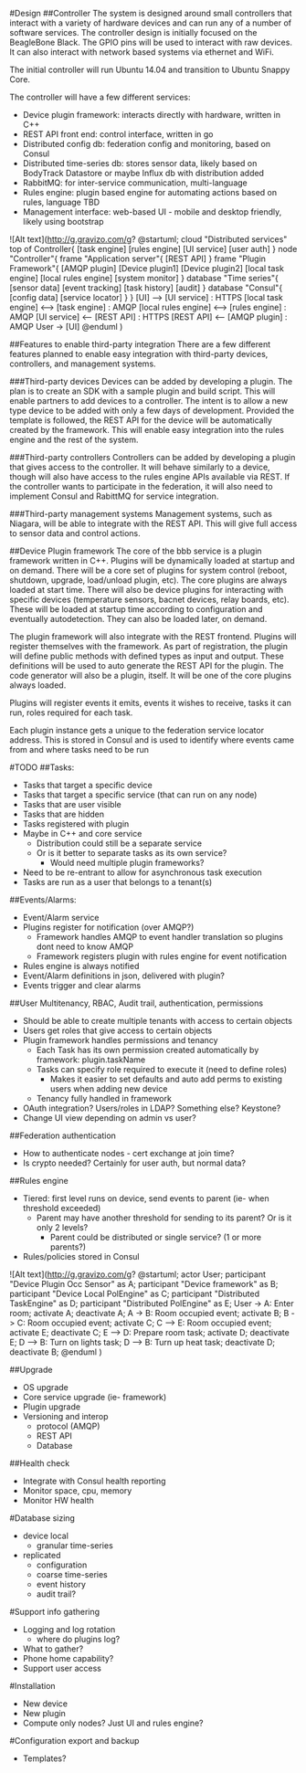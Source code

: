 #Design
##Controller
The system is designed around small controllers that interact with a variety of hardware devices and can run any of a number of software services.  The controller design is initially focused on the BeagleBone Black.  The GPIO pins will be used to interact with raw devices.  It can also interact with network based systems via ethernet and WiFi.

The initial controller will run Ubuntu 14.04 and transition to Ubuntu Snappy Core.

The controller will have a few different services:
- Device plugin framework: interacts directly with hardware, written in C++
- REST API front end: control interface, written in go
- Distributed config db: federation config and monitoring, based on Consul
- Distributed time-series db: stores sensor data, likely based on BodyTrack Datastore or maybe Influx db with distribution added
- RabbitMQ: for inter-service communication, multi-language
- Rules engine: plugin based engine for automating actions based on rules, language TBD
- Management interface: web-based UI - mobile and desktop friendly, likely using bootstrap

![Alt text](http://g.gravizo.com/g?
@startuml;
cloud "Distributed services" top of Controller{
[task engine]
[rules engine]
[UI service]
[user auth]
}
node "Controller"{
frame "Application server"{
[REST API]
}
frame "Plugin Framework"{
[AMQP plugin]
[Device plugin1]
[Device plugin2]
[local task engine]
[local rules engine]
[system monitor]
}
database "Time series"{
[sensor data]
[event tracking]
[task history]
[audit]
}
database "Consul"{
[config data]
[service locator]
}
}
[UI] --> [UI service] : HTTPS
[local task engine] <--> [task engine] : AMQP
[local rules engine] <--> [rules engine] : AMQP
[UI service] <-- [REST API] : HTTPS
[REST API] <-- [AMQP plugin] : AMQP
User -> [UI]
@enduml
)

##Features to enable third-party integration
There are a few different features planned to enable easy integration with third-party devices, controllers, and management systems.

###Third-party devices
Devices can be added by developing a plugin.  The plan is to create an SDK with a sample plugin and build script.  This will enable partners to add devices to a controller.  The intent is to allow a new type device to be added with only a few days of development.  Provided the template is followed, the REST API for the device will be automatically created by the framework.  This will enable easy integration into the rules engine and the rest of the system.

###Third-party controllers
Controllers can be added by developing a plugin that gives access to the controller.  It will behave similarly to a device, though will also have access to the rules engine APIs available via REST.  If the controller wants to participate in the federation, it will also need to implement Consul and RabittMQ for service integration.

###Third-party management systems
Management systems, such as Niagara, will be able to integrate with the REST API.  This will give full access to sensor data and control actions.

##Device Plugin framework
The core of the bbb service is a plugin framework written in C++.  Plugins will be dynamically loaded at startup and on demand.  There will be a core set of plugins for system control (reboot, shutdown, upgrade, load/unload plugin, etc).  The core plugins are always loaded at start time.  There will also be device plugins for interacting with specific devices (temperature sensors, bacnet devices, relay boards, etc).  These will be loaded at startup time according to configuration and eventually autodetection.  They can also be loaded later, on demand.

The plugin framework will also integrate with the REST frontend.  Plugins will register themselves with the framework.  As part of registration, the plugin will define public methods with defined types as input and output.  These definitions will be used to auto generate the REST API for the plugin.  The code generator will also be a plugin, itself.  It will be one of the core plugins always loaded.  

Plugins will register events it emits, events it wishes to receive, tasks it can run, roles required for each task.

Each plugin instance gets a unique to the federation service locator address.  This is stored in Consul and is used to identify where events came from and where tasks need to be run

#TODO
##Tasks:
- Tasks that target a specific device
- Tasks that target a specific service (that can run on any node)
- Tasks that are user visible
- Tasks that are hidden
- Tasks registered with plugin
- Maybe in C++ and core service
  - Distribution could still be a separate service
  - Or is it better to separate tasks as its own service?
    - Would need multiple plugin frameworks?
- Need to be re-entrant to allow for asynchronous task execution
- Tasks are run as a user that belongs to a tenant(s)


##Events/Alarms:
- Event/Alarm service
- Plugins register for notification (over AMQP?)
  - Framework handles AMQP to event handler translation so plugins dont need to know AMQP
  - Framework registers plugin with rules engine for event notification
- Rules engine is always notified
- Event/Alarm definitions in json, delivered with plugin?
- Events trigger and clear alarms

##User Multitenancy, RBAC, Audit trail, authentication, permissions
- Should be able to create multiple tenants with access to certain objects
- Users get roles that give access to certain objects
- Plugin framework handles permissions and tenancy
  - Each Task has its own permission created automatically by framework: plugin.taskName
  - Tasks can specify role required to execute it (need to define roles)
    - Makes it easier to set defaults and auto add perms to existing users when adding new device
  - Tenancy fully handled in framework
- OAuth integration?  Users/roles in LDAP?  Something else?  Keystone?
- Change UI view depending on admin vs user?

##Federation authentication
- How to authenticate nodes - cert exchange at join time?
- Is crypto needed?  Certainly for user auth, but normal data?

##Rules engine
- Tiered: first level runs on device, send events to parent (ie- when threshold exceeded)
  - Parent may have another threshold for sending to its parent?  Or is it only 2 levels?
    - Parent could be distributed or single service?  (1 or more parents?)
- Rules/policies stored in Consul

![Alt text](http://g.gravizo.com/g?
@startuml;
actor User;
participant "Device Plugin Occ Sensor" as A;
participant "Device framework" as B;
participant "Device Local PolEngine" as C;
participant "Distributed TaskEngine" as D;
participant "Distributed PolEngine" as E;
User -> A: Enter room;
activate A;
deactivate A;
A -> B: Room occupied event;
activate B;
B -> C: Room occupied event;
activate C;
C --> E: Room occupied event;
activate E;
deactivate C;
E --> D: Prepare room task;
activate D;
deactivate E;
D --> B: Turn on lights task;
D --> B: Turn up heat task;
deactivate D;
deactivate B;
@enduml
)

##Upgrade
- OS upgrade
- Core service upgrade (ie- framework)
- Plugin upgrade
- Versioning and interop
  - protocol (AMQP)
  - REST API
  - Database

##Health check
- Integrate with Consul health reporting
- Monitor space, cpu, memory
- Monitor HW health

#Database sizing
- device local
  - granular time-series
- replicated
  - configuration
  - coarse time-series
  - event history
  - audit trail?

#Support info gathering
- Logging and log rotation
  - where do plugins log?
- What to gather?
- Phone home capability?
- Support user access

#Installation
- New device
- New plugin
- Compute only nodes? Just UI and rules engine?

#Configuration export and backup
- Templates?
